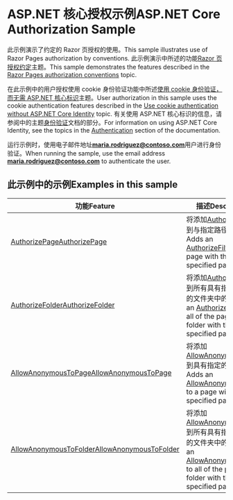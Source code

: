 # <a name="aspnet-core-authorization-sample"></a><span data-ttu-id="aca92-101">ASP.NET 核心授权示例</span><span class="sxs-lookup"><span data-stu-id="aca92-101">ASP.NET Core Authorization Sample</span></span>

<span data-ttu-id="aca92-102">此示例演示了约定的 Razor 页授权的使用。</span><span class="sxs-lookup"><span data-stu-id="aca92-102">This sample illustrates use of Razor Pages authorization by conventions.</span></span> <span data-ttu-id="aca92-103">此示例演示中所述的功能[Razor 页授权约定](https://docs.microsoft.com/aspnet/core/security/authorization/razor-pages-authorization)主题。</span><span class="sxs-lookup"><span data-stu-id="aca92-103">This sample demonstrates the features described in the [Razor Pages authorization conventions](https://docs.microsoft.com/aspnet/core/security/authorization/razor-pages-authorization) topic.</span></span>

<span data-ttu-id="aca92-104">在此示例中的用户授权使用 cookie 身份验证功能中所述[使用 cookie 身份验证，而无需 ASP.NET 核心标识](https://docs.microsoft.com/aspnet/core/security/authentication/cookie)主题。</span><span class="sxs-lookup"><span data-stu-id="aca92-104">User authorization in this sample uses the cookie authentication features described in the [Use cookie authentication without ASP.NET Core Identity](https://docs.microsoft.com/aspnet/core/security/authentication/cookie) topic.</span></span> <span data-ttu-id="aca92-105">有关使用 ASP.NET 核心标识的信息，请参阅中的主题[身份验证](https://docs.microsoft.com/aspnet/core/security/authentication/index)文档的部分。</span><span class="sxs-lookup"><span data-stu-id="aca92-105">For information on using ASP.NET Core Identity, see the topics in the [Authentication](https://docs.microsoft.com/aspnet/core/security/authentication/index) section of the documentation.</span></span>

<span data-ttu-id="aca92-106">运行示例时，使用电子邮件地址**maria.rodriguez@contoso.com**用户进行身份验证。</span><span class="sxs-lookup"><span data-stu-id="aca92-106">When running the sample, use the email address **maria.rodriguez@contoso.com** to authenticate the user.</span></span>

## <a name="examples-in-this-sample"></a><span data-ttu-id="aca92-107">此示例中的示例</span><span class="sxs-lookup"><span data-stu-id="aca92-107">Examples in this sample</span></span>

|                                                                              <span data-ttu-id="aca92-108">功能</span><span class="sxs-lookup"><span data-stu-id="aca92-108">Feature</span></span>                                                                               |                                                                                        <span data-ttu-id="aca92-109">描述</span><span class="sxs-lookup"><span data-stu-id="aca92-109">Description</span></span>                                                                                         |
|--------------------------------------------------------------------------------------------------------------------------------------------------------------------|--------------------------------------------------------------------------------------------------------------------------------------------------------------------------------------------|
|          [<span data-ttu-id="aca92-110">AuthorizePage</span><span class="sxs-lookup"><span data-stu-id="aca92-110">AuthorizePage</span></span>](https://docs.microsoft.com/dotnet/api/microsoft.extensions.dependencyinjection.pageconventioncollectionextensions.authorizepage)          |                <span data-ttu-id="aca92-111">将添加[AuthorizeFilter](https://docs.microsoft.com/dotnet/api/microsoft.aspnetcore.mvc.authorization.authorizefilter)到与指定路径的页。</span><span class="sxs-lookup"><span data-stu-id="aca92-111">Adds an [AuthorizeFilter](https://docs.microsoft.com/dotnet/api/microsoft.aspnetcore.mvc.authorization.authorizefilter) to the page with the specified path.</span></span>                |
|        [<span data-ttu-id="aca92-112">AuthorizeFolder</span><span class="sxs-lookup"><span data-stu-id="aca92-112">AuthorizeFolder</span></span>](https://docs.microsoft.com/dotnet/api/microsoft.extensions.dependencyinjection.pageconventioncollectionextensions.authorizefolder)        |      <span data-ttu-id="aca92-113">将添加[AuthorizeFilter](https://docs.microsoft.com/dotnet/api/microsoft.aspnetcore.mvc.authorization.authorizefilter)到所有具有指定的路径的文件夹中的页。</span><span class="sxs-lookup"><span data-stu-id="aca92-113">Adds an [AuthorizeFilter](https://docs.microsoft.com/dotnet/api/microsoft.aspnetcore.mvc.authorization.authorizefilter) to all of the pages in a folder with the specified path.</span></span>      |
|   [<span data-ttu-id="aca92-114">AllowAnonymousToPage</span><span class="sxs-lookup"><span data-stu-id="aca92-114">AllowAnonymousToPage</span></span>](https://docs.microsoft.com/dotnet/api/microsoft.extensions.dependencyinjection.pageconventioncollectionextensions.allowanonymoustopage)   |            <span data-ttu-id="aca92-115">将添加[AllowAnonymousFilter](https://docs.microsoft.com/dotnet/api/microsoft.aspnetcore.mvc.authorization.allowanonymousfilter)到具有指定的路径页。</span><span class="sxs-lookup"><span data-stu-id="aca92-115">Adds an [AllowAnonymousFilter](https://docs.microsoft.com/dotnet/api/microsoft.aspnetcore.mvc.authorization.allowanonymousfilter) to a page with the specified path.</span></span>            |
| [<span data-ttu-id="aca92-116">AllowAnonymousToFolder</span><span class="sxs-lookup"><span data-stu-id="aca92-116">AllowAnonymousToFolder</span></span>](https://docs.microsoft.com/dotnet/api/microsoft.extensions.dependencyinjection.pageconventioncollectionextensions.allowanonymoustofolder) | <span data-ttu-id="aca92-117">将添加[AllowAnonymousFilter](https://docs.microsoft.com/dotnet/api/microsoft.aspnetcore.mvc.authorization.allowanonymousfilter)到所有具有指定的路径的文件夹中的页。</span><span class="sxs-lookup"><span data-stu-id="aca92-117">Adds an [AllowAnonymousFilter](https://docs.microsoft.com/dotnet/api/microsoft.aspnetcore.mvc.authorization.allowanonymousfilter) to all of the pages in a folder with the specified path.</span></span> |

